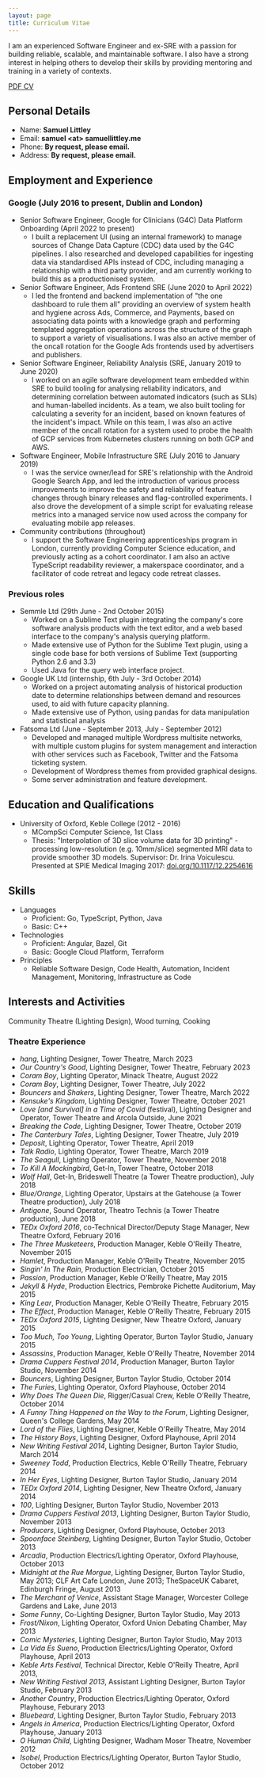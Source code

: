 ```yaml
---
layout: page
title: Curriculum Vitae
---
```


I am an experienced Software Engineer and ex-SRE with a passion for building reliable, scalable, and maintainable software. I also have a strong interest in helping others to develop their skills by providing mentoring and training in a variety of contexts.

[PDF CV](/Samuel_Littley_CV.pdf)

## Personal Details

 * Name: __Samuel Littley__
 * Email: __samuel &lt;at&gt; samuellittley.me__
 * Phone: __By request, please email.__
 * Address: __By request, please email.__

## Employment and Experience

### Google (July 2016 to present, Dublin and London)

 * Senior Software Engineer, Google for Clinicians (G4C) Data Platform Onboarding (April 2022 to present)
     - I built a replacement UI (using an internal framework) to manage sources of Change Data Capture (CDC) data used by the G4C pipelines. I also researched and developed capabilities for ingesting data via standardised APIs instead of CDC, including managing a relationship with a third party provider, and am currently working to build this as a productionised system.
 * Senior Software Engineer, Ads Frontend SRE (June 2020 to April 2022)
     - I led the frontend and backend implementation of "the one dashboard to rule them all" providing an overview of system health and hygiene across Ads, Commerce, and Payments, based on associating data points with a knowledge graph and performing templated aggregation operations across the structure of the graph to support a variety of visualisations. I was also an active member of the oncall rotation for the Google Ads frontends used by advertisers and publishers.
 * Senior Software Engineer, Reliability Analysis (SRE, January 2019 to June 2020)
     - I worked on an agile software development team embedded within SRE to build tooling for analysing reliability indicators, and determining correlation between automated indicators (such as SLIs) and human-labelled incidents. As a team, we also built tooling for calculating a severity for an incident, based on known features of the incident's impact. While on this team, I was also an active member of the oncall rotation for a system used to probe the health of GCP services from Kubernetes clusters running on both GCP and AWS.
 * Software Engineer, Mobile Infrastructure SRE (July 2016 to January 2019)
     - I was the service owner/lead for SRE's relationship with the Android Google Search App, and led the introduction of various process improvements to improve the safety and reliability of feature changes through binary releases and flag-controlled experiments. I also drove the development of a simple script for evaluating release metrics into a managed service now used across the company for evaluating mobile app releases.
 * Community contributions (throughout)
     - I support the Software Engineering apprenticeships program in London, currently providing Computer Science education, and previously acting as a cohort coordinator. I am also an active TypeScript readability reviewer, a makerspace coordinator, and a facilitator of code retreat and legacy code retreat classes.

### Previous roles

 * Semmle Ltd (29th June - 2nd October 2015)
     - Worked on a Sublime Text plugin integrating the company's core software analysis products with the text editor, and a web based interface to the company's analysis querying platform.
     - Made extensive use of Python for the Sublime Text plugin, using a single code base for both versions of Sublime Text (supporting Python 2.6 and 3.3)
     - Used Java for the query web interface project.
 * Google UK Ltd (internship, 6th July - 3rd October 2014)
     - Worked on a project automating analysis of historical production date to determine relationships between demand and resources used, to aid with future capacity planning.
     - Made extensive use of Python, using pandas for data manipulation and statistical analysis
 * Fatsoma Ltd (June - September 2013, July - September 2012)
     - Developed and managed multiple Wordpress multisite networks, with multiple custom plugins for system management and interaction with other services such as Facebook, Twitter and the Fatsoma ticketing system.
     - Development of Wordpress themes from provided graphical designs.
     - Some server administration and feature development.

## Education and Qualifications

 * University of Oxford, Keble College (2012 - 2016)
     - MCompSci Computer Science, 1st Class
     - Thesis: "Interpolation of 3D slice volume data for 3D printing" - processing low-resolution (e.g. 10mm/slice) segmented MRI data to provide smoother 3D models. Supervisor: Dr. Irina Voiculescu. Presented at SPIE Medical Imaging 2017: [doi.org/10.1117/12.2254616](https://doi.org/10.1117/12.2254616)

## Skills

 * Languages
     - Proficient: Go, TypeScript, Python, Java
     - Basic: C++
 * Technologies
     - Proficient: Angular, Bazel, Git
     - Basic: Google Cloud Platform, Terraform
 * Principles
     - Reliable Software Design, Code Health, Automation, Incident Management, Monitoring, Infrastructure as Code

## Interests and Activities

Community Theatre (Lighting Design), Wood turning, Cooking

### Theatre Experience
 * _hang_, Lighting Designer, Tower Theatre, March 2023
 * _Our Country's Good_, Lighting Designer, Tower Theatre, February 2023
 * _Coram Boy_, Lighting Operator, Minack Theatre, August 2022
 * _Coram Boy_, Lighting Designer, Tower Theatre, July 2022
 * _Bouncers_ and _Shakers_, Lighting Designer, Tower Theatre, March 2022
 * _Kensuke's Kingdom_, Lighting Designer, Tower Theatre, October 2021
 * _Love [and Survival] in a Time of Covid_ (festival), Lighting Designer and Operator, Tower Theatre and Arcola Outside, June 2021
 * _Breaking the Code_, Lighting Designer, Tower Theatre, October 2019
 * _The Canterbury Tales_, Lighting Designer, Tower Theatre, July 2019
 * _Deposit_, Lighting Operator, Tower Theatre, April 2019
 * _Talk Radio_, Lighting Operator, Tower Theatre, March 2019
 * _The Seagull_, Lighting Operator, Tower Theatre, November 2018
 * _To Kill A Mockingbird_, Get-In, Tower Theatre, October 2018
 * _Wolf Hall_, Get-In, Brideswell Theatre (a Tower Theatre production), July 2018
 * _Blue/Orange_, Lighting Operator, Upstairs at the Gatehouse (a Tower Theatre production), July 2018
 * _Antigone_, Sound Operator, Theatro Technis (a Tower Theatre production), June 2018
 * _TEDx Oxford 2016_, co-Technical Director/Deputy Stage Manager, New Theatre Oxford, February 2016
 * _The Three Musketeers_, Production Manager, Keble O'Reilly Theatre, November 2015
 * _Hamlet_, Production Manager, Keble O'Reilly Theatre, November 2015
 * _Singin' In The Rain_, Production Electrician, October 2015
 * _Passion_, Production Manager, Keble O'Reilly Theatre, May 2015
 * _Jekyll & Hyde_, Production Electrics, Pembroke Pichette Auditorium, May 2015
 * _King Lear_, Production Manager, Keble O'Reilly Theatre, February 2015
 * _The Effect_, Production Manager, Keble O'Reilly Theatre, February 2015
 * _TEDx Oxford 2015_, Lighting Designer, New Theatre Oxford, January 2015
 * _Too Much, Too Young_, Lighting Operator, Burton Taylor Studio, January 2015
 * _Assassins_, Production Manager, Keble O'Reilly Theatre, November 2014
 * _Drama Cuppers Festival 2014_, Production Manager, Burton Taylor Studio, November 2014
 * _Bouncers_, Lighting Designer, Burton Taylor Studio, October 2014
 * _The Furies_, Lighting Operator, Oxford Playhouse, October 2014
 * _Why Does The Queen Die_, Rigger/Casual Crew, Keble O'Reilly Theatre, October 2014
 * _A Funny Thing Happened on the Way to the Forum_, Lighting Designer, Queen's College Gardens, May 2014
 * _Lord of the Flies_, Lighting Designer, Keble O'Reilly Theatre, May 2014
 * _The History Boys_, Lighting Designer, Oxford Playhouse, April 2014
 * _New Writing Festival 2014_, Lighting Designer, Burton Taylor Studio, March 2014
 * _Sweeney Todd_, Production Electrics, Keble O'Reilly Theatre, February 2014
 * _In Her Eyes_, Lighting Designer, Burton Taylor Studio, January 2014
 * _TEDx Oxford 2014_, Lighting Designer, New Theatre Oxford, January 2014
 * _100_, Lighting Designer, Burton Taylor Studio, November 2013
 * _Drama Cuppers Festival 2013_, Lighting Designer, Burton Taylor Studio, November 2013
 * _Producers_, Lighting Designer, Oxford Playhouse, October 2013
 * _Spoonface Steinberg_, Lighting Designer, Burton Taylor Studio, October 2013
 * _Arcadia_, Production Electrics/Lighting Operator, Oxford Playhouse, October 2013
 * _Midnight at the Rue Morgue_, Lighting Designer, Burton Taylor Studio, May 2013; CLF Art Cafe London, June 2013; TheSpaceUK Cabaret, Edinburgh Fringe, August 2013
 * _The Merchant of Venice_, Assistant Stage Manager, Worcester College Gardens and Lake, June 2013
 * _Some Funny_, Co-Lighting Designer, Burton Taylor Studio, May 2013
 * _Frost/Nixon_, Lighting Operator, Oxford Union Debating Chamber, May 2013
 * _Comic Mysteries_, Lighting Designer, Burton Taylor Studio, May 2013
 * _La Vida Es Sueno_, Production Electrics/Lighting Operator, Oxford Playhouse, April 2013
 * _Keble Arts Festival_, Technical Director, Keble O'Reilly Theatre, April 2013,
 * _New Writing Festival 2013_, Assistant Lighting Designer, Burton Taylor Studio, February 2013
 * _Another Country_, Production Electrics/Lighting Operator, Oxford Playhouse, Feburary 2013
 * _Bluebeard_, Lighting Designer, Burton Taylor Studio, February 2013
 * _Angels in America_, Production Electrics/Lighting Operator, Oxford Playhouse, January 2013
 * _O Human Child_, Lighting Designer, Wadham Moser Theatre, November 2012
 * _Isobel_, Production Electrics/Lighting Operator, Burton Taylor Studio, October 2012
